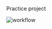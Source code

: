 Practice project

![workflow](https://github.com/<UserName>/<RepositoryName>/actions/workflows/main.yml/badge.svg)
